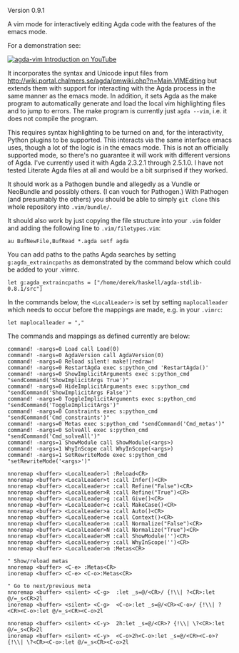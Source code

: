 Version 0.9.1

A vim mode for interactively editing Agda code with the features of the emacs mode.

For a demonstration see:

[![agda-vim Introduction on YouTube](http://img.youtube.com/vi/i7Btts-duZw/0.jpg)](https://www.youtube.com/watch?v=i7Btts-duZw)

It incorporates the syntax and Unicode input files from <http://wiki.portal.chalmers.se/agda/pmwiki.php?n=Main.VIMEditing>
but extends them with support for interacting with the Agda process in the same manner as the emacs mode.  In addition,
it sets Agda as the make program to automatically generate and load the local vim highlighting files and to jump
to errors.  The make program is currently just `agda --vim`, i.e. it does not compile the program.

This requires syntax highlighting to be turned on and, for the interactivity, Python plugins to be supported.  This
interacts via the same interface emacs uses, though a lot of the logic is in the emacs mode.  This is not an officially
supported mode, so there's no guarantee it will work with different versions of Agda.  I've currently used it with
Agda 2.3.2.1 through 2.5.1.0.  I have not tested Literate Agda files at all and would be a bit surprised if they worked.

It should work as a Pathogen bundle and allegedly as a Vundle or NeoBundle and possibly others.  (I can vouch for Pathogen.)
With Pathogen (and presumably the others) you should be able to simply `git clone` this whole repository into `.vim/bundle/`.

It should also work by just copying the file structure into your `.vim` folder and adding the following line to
`.vim/filetypes.vim`:

    au BufNewFile,BufRead *.agda setf agda

You can add paths to the paths Agda searches by setting `g:agda_extraincpaths` as demonstrated by the command below
which could be added to your .vimrc.

    let g:agda_extraincpaths = ["/home/derek/haskell/agda-stdlib-0.8.1/src"]

In the commands below, the `<LocalLeader>` is set by setting `maplocalleader` which needs to occur before the mappings
are made, e.g. in your `.vimrc`:

    let maplocalleader = ","

The commands and mappings as defined currently are below:

    command! -nargs=0 Load call Load(0)
    command! -nargs=0 AgdaVersion call AgdaVersion(0)
    command! -nargs=0 Reload silent! make!|redraw!
    command! -nargs=0 RestartAgda exec s:python_cmd 'RestartAgda()'
    command! -nargs=0 ShowImplicitArguments exec s:python_cmd "sendCommand('ShowImplicitArgs True')"
    command! -nargs=0 HideImplicitArguments exec s:python_cmd "sendCommand('ShowImplicitArgs False')"
    command! -nargs=0 ToggleImplicitArguments exec s:python_cmd "sendCommand('ToggleImplicitArgs')"
    command! -nargs=0 Constraints exec s:python_cmd "sendCommand('Cmd_constraints')"
    command! -nargs=0 Metas exec s:python_cmd "sendCommand('Cmd_metas')"
    command! -nargs=0 SolveAll exec s:python_cmd "sendCommand('Cmd_solveAll')"
    command! -nargs=1 ShowModule call ShowModule(<args>)
    command! -nargs=1 WhyInScope call WhyInScope(<args>)
    command! -nargs=1 SetRewriteMode exec s:python_cmd "setRewriteMode('<args>')"

    nnoremap <buffer> <LocalLeader>l :Reload<CR>
    nnoremap <buffer> <LocalLeader>t :call Infer()<CR>
    nnoremap <buffer> <LocalLeader>r :call Refine("False")<CR>
    nnoremap <buffer> <LocalLeader>R :call Refine("True")<CR>
    nnoremap <buffer> <LocalLeader>g :call Give()<CR>
    nnoremap <buffer> <LocalLeader>c :call MakeCase()<CR>
    nnoremap <buffer> <LocalLeader>a :call Auto()<CR>
    nnoremap <buffer> <LocalLeader>e :call Context()<CR>
    nnoremap <buffer> <LocalLeader>n :call Normalize("False")<CR>
    nnoremap <buffer> <LocalLeader>N :call Normalize("True")<CR>
    nnoremap <buffer> <LocalLeader>M :call ShowModule('')<CR>
    nnoremap <buffer> <LocalLeader>y :call WhyInScope('')<CR>
    nnoremap <buffer> <LocalLeader>m :Metas<CR>

    " Show/reload metas
    nnoremap <buffer> <C-e> :Metas<CR>
    inoremap <buffer> <C-e> <C-o>:Metas<CR>

    " Go to next/previous meta
    nnoremap <buffer> <silent> <C-g>  :let _s=@/<CR>/ {!\\| ?<CR>:let @/=_s<CR>2l
    inoremap <buffer> <silent> <C-g>  <C-o>:let _s=@/<CR><C-o>/ {!\\| ?<CR><C-o>:let @/=_s<CR><C-o>2l

    nnoremap <buffer> <silent> <C-y>  2h:let _s=@/<CR>? {!\\| \?<CR>:let @/=_s<CR>2l
    inoremap <buffer> <silent> <C-y>  <C-o>2h<C-o>:let _s=@/<CR><C-o>? {!\\| \?<CR><C-o>:let @/=_s<CR><C-o>2l
